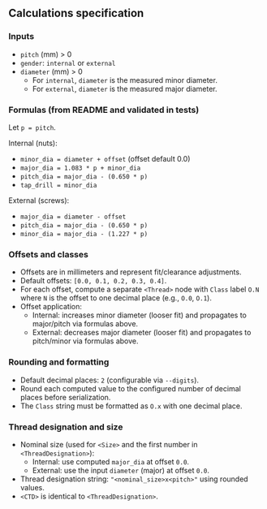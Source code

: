 ## Calculations specification

### Inputs

- `pitch` (mm) > 0
- `gender`: `internal` or `external`
- `diameter` (mm) > 0
  - For `internal`, `diameter` is the measured minor diameter.
  - For `external`, `diameter` is the measured major diameter.

### Formulas (from README and validated in tests)

Let `p = pitch`.

Internal (nuts):
- `minor_dia = diameter + offset` (offset default 0.0)
- `major_dia = 1.083 * p + minor_dia`
- `pitch_dia = major_dia - (0.650 * p)`
- `tap_drill = minor_dia`

External (screws):
- `major_dia = diameter - offset`
- `pitch_dia = major_dia - (0.650 * p)`
- `minor_dia = major_dia - (1.227 * p)`

### Offsets and classes

- Offsets are in millimeters and represent fit/clearance adjustments.
- Default offsets: `[0.0, 0.1, 0.2, 0.3, 0.4]`.
- For each offset, compute a separate `<Thread>` node with `Class` label `O.N` where `N` is the offset to one decimal place (e.g., `O.0`, `O.1`).
- Offset application:
  - Internal: increases minor diameter (looser fit) and propagates to major/pitch via formulas above.
  - External: decreases major diameter (looser fit) and propagates to pitch/minor via formulas above.

### Rounding and formatting

- Default decimal places: `2` (configurable via `--digits`).
- Round each computed value to the configured number of decimal places before serialization.
- The `Class` string must be formatted as `O.x` with one decimal place.

### Thread designation and size

- Nominal size (used for `<Size>` and the first number in `<ThreadDesignation>`):
  - Internal: use computed `major_dia` at offset `0.0`.
  - External: use the input `diameter` (major) at offset `0.0`.
- Thread designation string: `"<nominal_size>x<pitch>"` using rounded values.
- `<CTD>` is identical to `<ThreadDesignation>`.


